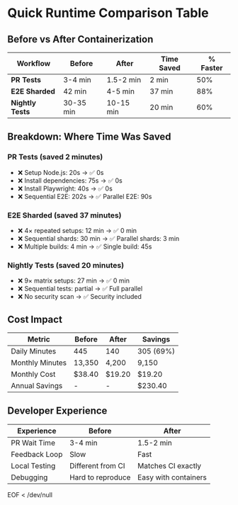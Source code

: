 # Quick Runtime Comparison Table

## Before vs After Containerization

| Workflow | Before | After | Time Saved | % Faster |
|----------|--------|-------|------------|----------|
| **PR Tests** | 3-4 min | 1.5-2 min | 2 min | 50% |
| **E2E Sharded** | 42 min | 4-5 min | 37 min | 88% |
| **Nightly Tests** | 30-35 min | 10-15 min | 20 min | 60% |

## Breakdown: Where Time Was Saved

### PR Tests (saved 2 minutes)
- ❌ Setup Node.js: 20s → ✅ 0s
- ❌ Install dependencies: 75s → ✅ 0s  
- ❌ Install Playwright: 40s → ✅ 0s
- ❌ Sequential E2E: 202s → ✅ Parallel E2E: 90s

### E2E Sharded (saved 37 minutes)
- ❌ 4× repeated setups: 12 min → ✅ 0 min
- ❌ Sequential shards: 30 min → ✅ Parallel shards: 3 min
- ❌ Multiple builds: 4 min → ✅ Single build: 45s

### Nightly Tests (saved 20 minutes)
- ❌ 9× matrix setups: 27 min → ✅ 0 min
- ❌ Sequential tests: partial → ✅ Full parallel
- ❌ No security scan → ✅ Security included

## Cost Impact

| Metric | Before | After | Savings |
|--------|--------|-------|---------|
| Daily Minutes | 445 | 140 | 305 (69%) |
| Monthly Minutes | 13,350 | 4,200 | 9,150 |
| Monthly Cost | $38.40 | $19.20 | $19.20 |
| Annual Savings | - | - | $230.40 |

## Developer Experience

| Experience | Before | After |
|------------|--------|-------|
| PR Wait Time | 3-4 min | 1.5-2 min |
| Feedback Loop | Slow | Fast |
| Local Testing | Different from CI | Matches CI exactly |
| Debugging | Hard to reproduce | Easy with containers |
EOF < /dev/null